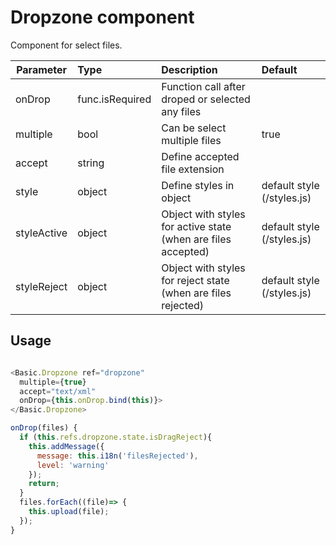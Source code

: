 # Dropzone component

Component for select files.

| Parameter | Type | Description | Default  |
| - | :- | :- | :- |
| onDrop | func.isRequired | Function call after droped or selected any files | |
| multiple | bool | Can be select multiple files | true |
| accept | string | Define accepted file extension | |
| style  | object   | Define styles in object | default style (/styles.js) |
| styleActive  | object   | Object with styles for active state (when are files accepted) | default style (/styles.js) |
| styleReject  | object   | Object with styles for reject state (when are files rejected) | default style (/styles.js) ||

## Usage
```javascript

<Basic.Dropzone ref="dropzone"
  multiple={true}
  accept="text/xml"
  onDrop={this.onDrop.bind(this)}>
</Basic.Dropzone>

onDrop(files) {
  if (this.refs.dropzone.state.isDragReject){
    this.addMessage({
      message: this.i18n('filesRejected'),
      level: 'warning'
    });
    return;
  }
  files.forEach((file)=> {
    this.upload(file);
  });
}
```
